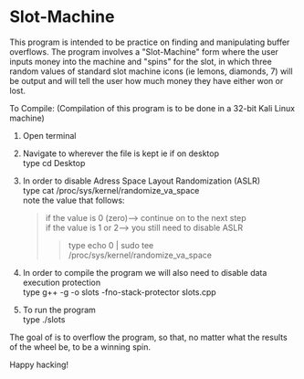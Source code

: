 # Slot-Machine
This program is intended to be practice on finding and manipulating buffer overflows. The program involves a "Slot-Machine" form where the user inputs money into the machine and "spins" for the slot, in which three random values of standard slot machine icons (ie lemons, diamonds, 7) will be output and will tell the user how much money they have either won or lost. 

To Compile:
(Compilation of this program is to be done in a 32-bit Kali Linux machine)

1. Open terminal  

2. Navigate to wherever the file is kept ie if on desktop  
type cd Desktop

3. In order to disable Adress Space Layout Randomization (ASLR)   
type cat /proc/sys/kernel/randomize_va_space  
note the value that follows:  
     >if the value is 0 (zero)--> continue on to the next step  
     >if the value is 1 or 2--> you still need to disable ASLR  
     >>type echo 0 | sudo tee /proc/sys/kernel/randomize_va_space  

4. In order to compile the program we will also need to disable data execution protection   
type g++ -g -o slots -fno-stack-protector slots.cpp  

5. To run the program   
type ./slots  

The goal of is to overflow the program, so that, no matter what the results of the wheel be, to be a winning spin.   

Happy hacking! 
